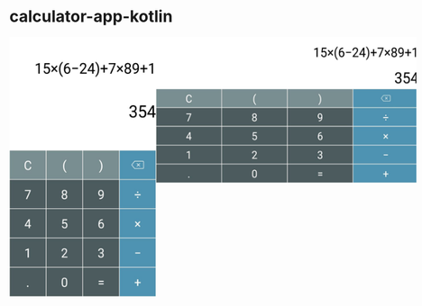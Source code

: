 # calculator-app-kotlin
<div style="display: flex;">
    <img src="screenshots/screenshot2.jpg" alt="screenshot2" width="260" height="462">
    <img src="screenshots/screenshot1.jpg" alt="screenshot1" width="462" height="260">
</div>
